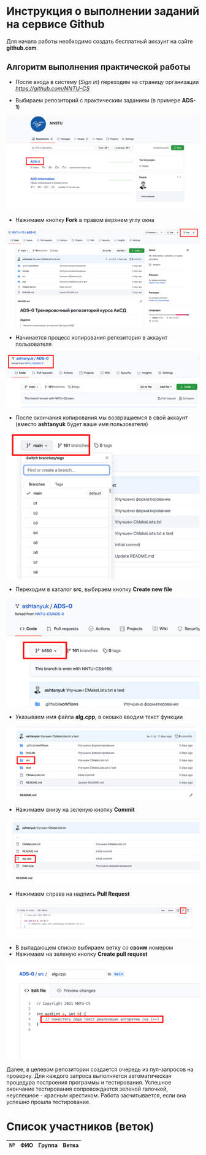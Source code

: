 # Инструкция о выполнении заданий на сервисе **Github**

Для начала работы необходимо создать бесплатный аккаунт на сайте **github.com**.

## Алгоритм выполнения практической работы

- После входа в систему (*Sign in*) переходим на страницу организации *https://github.com/NNTU-CS*


- Выбираем репозиторий с практическим заданием (в примере **ADS-1**)

![](images/1.png)

- Нажимаем кнопку **Fork** в правом верхнем углу окна

![](images/2.png)

- Начинается процесс копирования репозитория в аккаунт пользователя

![](images/3.png)

- После окончания копирования мы возвращаемся в свой аккаунт (вместо **ashtanyuk** будет ваше имя пользователя)

![](images/4.png)

- Переходим в каталог **src**, выбираем кнопку **Create new file**

![](images/5.png)

- Указываем имя файла **alg.cpp**, в окошко вводим текст функции

![](images/6.png)

- Нажимаем внизу на зеленую кнопку **Commit**

![](images/7.png)

- Нажимаем справа на надпись **Pull Request**

![](images/8.png)

- В выпадающем списке выбираем ветку со **своим** номером 
- Нажимаем  на зеленую кнопку **Create pull request**

![](images/9.png)

Далее, в целевом репозитории создается очередь из пул-запросов на проверку. Для каждого запроса выполняется автоматическая процедура построения программы и тестирования. Успешное окончание тестирования сопровождается зеленой галочкой, неуспешное - красным крестиком. Работа засчитывается, если она успешно прошла тестирование.


# Список участников (веток)

|№	|ФИО|	Группа	|Ветка|
|---|---|--------|-----|



